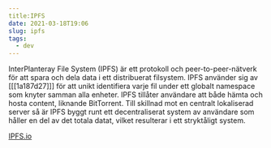 ```yaml
---
title:IPFS
date: 2021-03-18T19:06
slug: ipfs
tags: 
  - dev
---
```


InterPlanteray File System (IPFS) är ett protokoll och peer-to-peer-nätverk för
att spara och dela data i ett distribuerat filsystem. IPFS använder sig av
[[[1a187d27]]] för att unikt identifiera varje fil under ett globalt namespace som
knyter samman alla enheter. IPFS tillåter användare att både hämta och hosta
content, liknande BitTorrent. Till skillnad mot en centralt lokaliserad server
så är IPFS byggt runt ett decentraliserat system av användare som håller en del
av det totala datat, vilket resulterar i ett stryktåligt system.

[IPFS.io](https://ipfs.io/)
